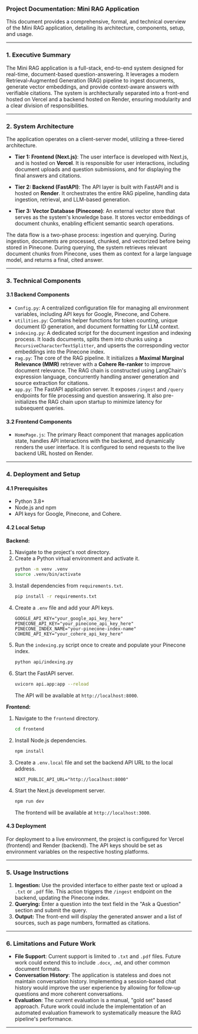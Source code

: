 ### **Project Documentation: Mini RAG Application**

This document provides a comprehensive, formal, and technical overview of the Mini RAG application, detailing its architecture, components, setup, and usage.

-----

### **1. Executive Summary**

The Mini RAG application is a full-stack, end-to-end system designed for real-time, document-based question-answering. It leverages a modern Retrieval-Augmented Generation (RAG) pipeline to ingest documents, generate vector embeddings, and provide context-aware answers with verifiable citations. The system is architecturally separated into a front-end hosted on Vercel and a backend hosted on Render, ensuring modularity and a clear division of responsibilities.

-----

### **2. System Architecture**

The application operates on a client-server model, utilizing a three-tiered architecture.

  - **Tier 1: Frontend (Next.js)**: The user interface is developed with Next.js, and is hosted on **Vercel**. It is responsible for user interactions, including document uploads and question submissions, and for displaying the final answers and citations.

  - **Tier 2: Backend (FastAPI)**: The API layer is built with FastAPI and is hosted on **Render**. It orchestrates the entire RAG pipeline, handling data ingestion, retrieval, and LLM-based generation.

  - **Tier 3: Vector Database (Pinecone)**: An external vector store that serves as the system's knowledge base. It stores vector embeddings of document chunks, enabling efficient semantic search operations.

The data flow is a two-phase process: ingestion and querying. During ingestion, documents are processed, chunked, and vectorized before being stored in Pinecone. During querying, the system retrieves relevant document chunks from Pinecone, uses them as context for a large language model, and returns a final, cited answer.

-----

### **3. Technical Components**

#### **3.1 Backend Components**

  * `Config.py`: A centralized configuration file for managing all environment variables, including API keys for Google, Pinecone, and Cohere.
  * `utilities.py`: Contains helper functions for token counting, unique document ID generation, and document formatting for LLM context.
  * `indexing.py`: A dedicated script for the document ingestion and indexing process. It loads documents, splits them into chunks using a `RecursiveCharacterTextSplitter`, and upserts the corresponding vector embeddings into the Pinecone index.
  * `rag.py`: The core of the RAG pipeline. It initializes a **Maximal Marginal Relevance (MMR)** retriever with a **Cohere Re-ranker** to improve document relevance. The RAG chain is constructed using LangChain's expression language, concurrently handling answer generation and source extraction for citations.
  * `app.py`: The FastAPI application server. It exposes `/ingest` and `/query` endpoints for file processing and question answering. It also pre-initializes the RAG chain upon startup to minimize latency for subsequent queries.

#### **3.2 Frontend Components**

  * `HomePage.js`: The primary React component that manages application state, handles API interactions with the backend, and dynamically renders the user interface. It is configured to send requests to the live backend URL hosted on Render.

-----

### **4. Deployment and Setup**

#### **4.1 Prerequisites**

  - Python 3.8+
  - Node.js and npm
  - API keys for Google, Pinecone, and Cohere.

#### **4.2 Local Setup**

**Backend:**

1.  Navigate to the project's root directory.
2.  Create a Python virtual environment and activate it.
    ```bash
    python -m venv .venv
    source .venv/bin/activate
    ```
3.  Install dependencies from `requirements.txt`.
    ```bash
    pip install -r requirements.txt
    ```
4.  Create a `.env` file and add your API keys.
    ```
    GOOGLE_API_KEY="your_google_api_key_here"
    PINECONE_API_KEY="your_pinecone_api_key_here"
    PINECONE_INDEX_NAME="your-pinecone-index-name"
    COHERE_API_KEY="your_cohere_api_key_here"
    ```
5.  Run the `indexing.py` script once to create and populate your Pinecone index.
    ```bash
    python api/indexing.py
    ```
6.  Start the FastAPI server.
    ```bash
    uvicorn api.app:app --reload
    ```
    The API will be available at `http://localhost:8000`.

**Frontend:**

1.  Navigate to the `frontend` directory.
    ```bash
    cd frontend
    ```
2.  Install Node.js dependencies.
    ```bash
    npm install
    ```
3.  Create a `.env.local` file and set the backend API URL to the local address.
    ```
    NEXT_PUBLIC_API_URL="http://localhost:8000"
    ```
4.  Start the Next.js development server.
    ```bash
    npm run dev
    ```
    The frontend will be available at `http://localhost:3000`.

#### **4.3 Deployment**

For deployment to a live environment, the project is configured for Vercel (frontend) and Render (backend). The API keys should be set as environment variables on the respective hosting platforms.

-----

### **5. Usage Instructions**

1.  **Ingestion:** Use the provided interface to either paste text or upload a `.txt` or `.pdf` file. This action triggers the `/ingest` endpoint on the backend, updating the Pinecone index.
2.  **Querying:** Enter a question into the text field in the "Ask a Question" section and submit the query.
3.  **Output:** The front-end will display the generated answer and a list of sources, such as page numbers, formatted as citations.

-----

### **6. Limitations and Future Work**

  - **File Support**: Current support is limited to `.txt` and `.pdf` files. Future work could extend this to include `.docx`, `.md`, and other common document formats.
  - **Conversation History**: The application is stateless and does not maintain conversation history. Implementing a session-based chat history would improve the user experience by allowing for follow-up questions and more coherent conversations.
  - **Evaluation**: The current evaluation is a manual, "gold set" based approach. Future work could include the implementation of an automated evaluation framework to systematically measure the RAG pipeline's performance.

-----